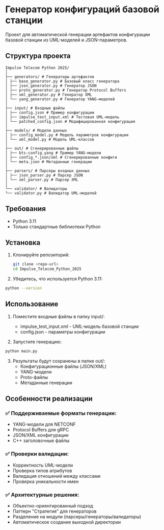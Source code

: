 # Генератор конфигураций базовой станции

Проект для автоматической генерации артефактов конфигурации базовой станции из UML-моделей и JSON-параметров.

## Структура проекта
```
Impulse Telecom Python 2025/
│
├── generators/ # Генераторы артефактов
│ ├── base_generator.py # Базовый класс генератора
│ ├── json_generator.py # Генератор JSON
│ ├── proto_generator.py # Генератор Protocol Buffers
│ ├── xml_generator.py # Генератор XML
│ └── yang_generator.py # Генератор YANG-моделей
│
├── input/ # Входные файлы
│ ├── config.json # Пример конфигурации
│ ├── impulse_test_input.xml # Тестовая UML-модель
│ └── patched_config.json # Модифицированная конфигурация
│
├── models/ # Модели данных
│ ├── config_model.py # Модель параметров конфигурации
│ └── uml_model.py # Модель UML-классов
│
├── out/ # Сгенерированные файлы
│ ├── bts-config.yang # Пример YANG-модели
│ ├── config_*.json/xml # Сгенерированные конфиги
│ └── meta.json # Метаданные генерации
│
├── parsers/ # Парсеры входных данных
│ ├── json_parser.py # Парсер JSON
│ └── xml_parser.py # Парсер XML
│
└── validator/ # Валидаторы
└── validator.py # Валидатор UML-моделей
```

## Требования

- Python 3.11
- Только стандартные библиотеки Python

## Установка

1. Клонируйте репозиторий:
   ```bash
   git clone <repo-url>
   cd Impulse_Telecom_Python_2025

2. Убедитесь, что используется Python 3.11:
```bash
python --version
```
## Использование

1. Поместите входные файлы в папку input/:
   - impulse_test_input.xml - UML-модель базовой станции
   - config.json - параметры конфигурации

2. Запустите генерацию:
```bash
python main.py
```
3. Результаты будут сохранены в папке out/:
   - Конфигурационные файлы (JSON/XML)
   - YANG-модели
   - Proto-файлы
   - Метаданные генерации

## Особенности реализации
### ✅ Поддерживаемые форматы генерации:
   - YANG-модели для NETCONF
   - Protocol Buffers для gRPC
   - JSON/XML конфигурации
   - C++ заголовочные файлы
### ✅ Проверки валидации:
   - Корректность UML-модели
   - Проверка типов атрибутов
   - Валидация отношений между классами
   - Проверка уникальности имен
### ✅ Архитектурные решения:
   - Объектно-ориентированный подход
   - Паттерн "Стратегия" для генераторов
   - Разделение на модули (парсеры/генераторы/валидаторы)
   - Автоматическое создание выходной директории
   
